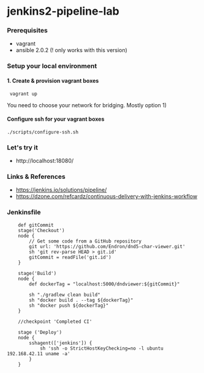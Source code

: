 # jenkins2-pipeline-lab

### Prerequisites

* vagrant
* ansible 2.0.2 (! only works with this version)


### Setup your local environment

#### 1. Create & provision vagrant boxes

     vagrant up

You need to choose your network for bridging. Mostly option 1)


#### Configure ssh for your vagrant boxes

    ./scripts/configure-ssh.sh


### Let's try it

* http://localhost:18080/ 


### Links & References

* https://jenkins.io/solutions/pipeline/
* https://dzone.com/refcardz/continuous-delivery-with-jenkins-workflow


### Jenkinsfile

```
    def gitCommit
    stage('Checkout')
    node {
        // Get some code from a GitHub repository
        git url: 'https://github.com/Endron/dnd5-char-viewer.git'
        sh 'git rev-parse HEAD > git.id'
        gitCommit = readFile('git.id')
    }

    stage('Build') 
    node {
        def dockerTag = "localhost:5000/dndviewer:${gitCommit}"
        
        sh "./gradlew clean build"
        sh "docker build . --tag ${dockerTag}"
        sh "docker push ${dockerTag}"
    }

    //checkpoint 'Completed CI'

    stage ('Deploy') 
    node {
        sshagent(['jenkins']) {
            sh 'ssh -o StrictHostKeyChecking=no -l ubuntu 192.168.42.11 uname -a'
        }
    }
```
